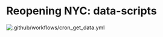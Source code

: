 # Reopening NYC: data-scripts

![.github/workflows/cron_get_data.yml](https://github.com/reopeningnyc/data-scripts/workflows/.github/workflows/cron_get_data.yml/badge.svg?branch=master)
